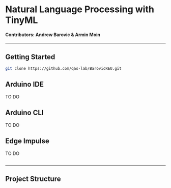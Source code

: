 # Natural Language Processing with TinyML
#### Contributors: Andrew Barovic & Armin Moin
------------
## Getting Started
```bash
git clone https://github.com/qas-lab/BarovicREU.git
```
## Arduino IDE
TO DO
## Arduino CLI
TO DO
## Edge Impulse
TO DO
## 
----------
## Project Structure
```.

```
